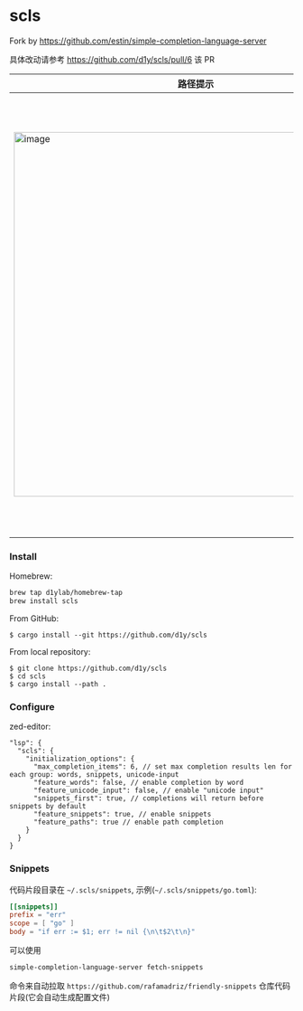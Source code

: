 # scls

Fork by https://github.com/estin/simple-completion-language-server

具体改动请参考 https://github.com/d1y/scls/pull/6 该 PR


| 路径提示      | 代码片段 |
| ----------- | ----------- |
| <img width="645" alt="image" src="https://github.com/d1y/scls/assets/45585937/a7c3211f-7fa8-4eac-9fe8-23d4943b25e3">      | <img width="780" alt="image" src="https://github.com/d1y/scls/assets/45585937/e02bc64f-4922-40c3-b040-fd643e871786">      |

### Install

Homebrew:

```sh
brew tap d1ylab/homebrew-tap
brew install scls
```

From GitHub:

```console
$ cargo install --git https://github.com/d1y/scls
```

From local repository:

```console
$ git clone https://github.com/d1y/scls
$ cd scls
$ cargo install --path .
```

### Configure

zed-editor:

```jsonc
"lsp": {
  "scls": {
    "initialization_options": {
      "max_completion_items": 6, // set max completion results len for each group: words, snippets, unicode-input
      "feature_words": false, // enable completion by word
      "feature_unicode_input": false, // enable "unicode input"
      "snippets_first": true, // completions will return before snippets by default
      "feature_snippets": true, // enable snippets
      "feature_paths": true // enable path completion
    }
  }
}
```

### Snippets

代码片段目录在 `~/.scls/snippets`, 示例(`~/.scls/snippets/go.toml`):

```toml
[[snippets]]
prefix = "err"
scope = [ "go" ]
body = "if err := $1; err != nil {\n\t$2\t\n}"
```

可以使用

```sh
simple-completion-language-server fetch-snippets
```

命令来自动拉取 `https://github.com/rafamadriz/friendly-snippets` 仓库代码片段(它会自动生成配置文件)